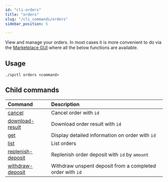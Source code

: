 ```yaml
---
id: "cli-orders"
title: "orders"
slug: "/cli_commands/orders"
sidebar_position: 5

---
```


View and manage your orders. In most cases it is more convenient to do via the [Marketplace GUI](/developers/marketplace) where all the below functions are available.

## Usage

```
./spctl orders <command>
```

## Child commands

|**Command**|**Description**|
| :- | :- |
|[cancel](/developers/cli_commands/orders/cancel)|Cancel order with `id`|
|[download-result](/developers/cli_commands/orders/download-result)|Download order result with `id`|
|[get](/developers/cli_commands/orders/get)|Display detailed information on order with `id`|
|[list](/developers/cli_commands/orders/list)|List orders|
|[replenish-deposit](/developers/cli_commands/orders/replenish-deposit)|Replenish order deposit with `id` by `amount`|
|[withdraw-deposit](/developers/cli_commands/orders/withdraw-deposit)|Withdraw unspent deposit from a completed order with `id`|